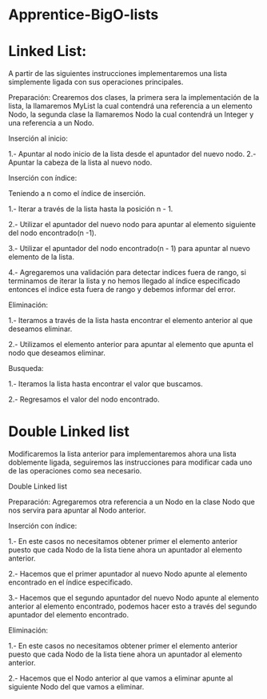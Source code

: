 # Apprentice-BigO-lists

# Linked List:

A partir de las siguientes instrucciones implementaremos una lista simplemente ligada con sus operaciones principales.

 Preparación:
 Crearemos dos clases, la primera sera la implementación de la lista, la llamaremos MyList la cual contendrá una referencia
 a un elemento Nodo, la segunda clase la llamaremos Nodo la cual contendrá un Integer y una referencia a un Nodo. 

 Inserción al inicio:
 
 1.- Apuntar al nodo inicio de la lista desde el apuntador del nuevo nodo.
 2.- Apuntar la cabeza de la lista al nuevo nodo.

 Inserción con índice:
 
 Teniendo a n como el índice de inserción.
 
 1.- Iterar a través de la lista hasta la posición n - 1.
 
 2.- Utilizar el apuntador del nuevo nodo para apuntar al elemento siguiente del nodo encontrado(n -1).
 
 3.- Utilizar el apuntador del nodo encontrado(n - 1) para apuntar al nuevo elemento de la lista.
 
 4.- Agregaremos una validación para detectar indices fuera de rango, si terminamos de iterar la lista y no hemos llegado al
   índice especificado entonces el indice esta fuera de rango y debemos informar del error.

 Eliminación:
 
 1.- Iteramos a través de la lista hasta encontrar el elemento anterior al que deseamos eliminar.
 
 2.- Utilizamos el elemento anterior para apuntar al elemento que apunta el nodo que deseamos eliminar.

Busqueda:

 1.- Iteramos la lista hasta encontrar el valor que buscamos.
 
 2.- Regresamos el valor del nodo encontrado.

# Double Linked list
 
Modificaremos la lista anterior para implementaremos ahora una lista doblemente ligada, seguiremos las instrucciones para modificar cada uno de las operaciones como sea necesario.

 Double Linked list

 Preparación:
  Agregaremos otra referencia a un Nodo en la clase Nodo que nos servira para apuntar al Nodo anterior.

 Inserción con índice:
 
   1.- En este casos no necesitamos obtener primer el elemento anterior puesto que cada Nodo de la lista tiene ahora un
   apuntador al elemento anterior.
   
   2.- Hacemos que el primer apuntador al nuevo Nodo apunte al elemento encontrado en el índice especificado.
   
   3.- Hacemos que el segundo apuntador del nuevo Nodo apunte al elemento anterior al elemento encontrado, podemos hacer
       esto a través del segundo apuntador del elemento encontrado. 

 Eliminación:
 
  1.- En este casos no necesitamos obtener primer el elemento anterior puesto que cada Nodo de la lista tiene ahora un
      apuntador al elemento anterior.
      
  2.- Hacemos que el Nodo anterior al que vamos a eliminar apunte al siguiente Nodo del que vamos a eliminar.
